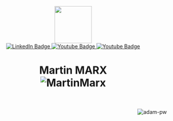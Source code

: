<div id="header" align="center">
  <img src="https://avatars.githubusercontent.com/u/18153385?v=4" width="100"/>

  <div id="badges">
    <a href="https://www.linkedin.com/in/m-marx/">
      <img src="https://img.shields.io/badge/LinkedIn-blue?style=for-the-badge&logo=linkedin&logoColor=white" alt="LinkedIn Badge"/>
    </a>
    <a href="http://martinmarx.fr/">
      <img src="https://img.shields.io/badge/Portfolio-gray?style=for-the-badge&logo=&logoColor=white" alt="Youtube Badge"/>
    </a>
    <a href="http://martinmarx.fr/">
      <img src="https://img.shields.io/badge/Stackoverflow-red?style=for-the-badge&logo=stackoverflow&logoColor=white" alt="Youtube Badge"/>
    </a>
  </div>
  
  <h1>
    Martin MARX
    <br>
    <img src="https://komarev.com/ghpvc/?username=MartinMarx&label=Profile%20views&color=0e75b6&style=flat" alt="MartinMarx" /> 
    <br><br>
  </h1>

</div>


<p><img align="right" src="https://github.com/Adam-pw/Adam-pw/blob/main/animation_500_kxa883sd.gif" alt="adam-pw" /></p>
